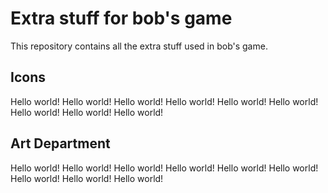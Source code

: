 # Extra stuff for bob's game
This repository contains all the extra stuff used in bob's game.

## Icons
Hello world! Hello world! Hello world! Hello world! Hello world! Hello world! Hello world! Hello world! Hello world!

## Art Department
Hello world! Hello world! Hello world! Hello world! Hello world! Hello world! Hello world! Hello world! Hello world!
